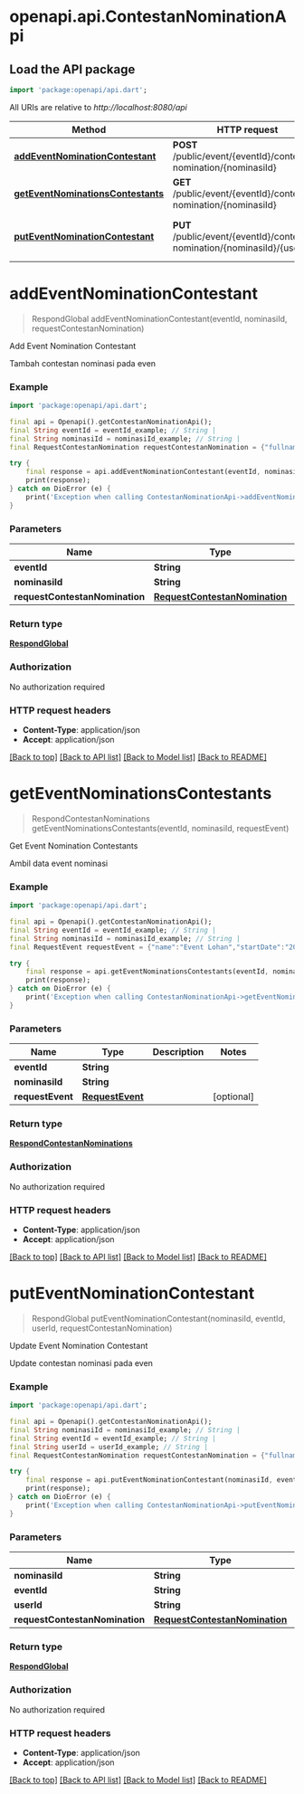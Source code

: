 # openapi.api.ContestanNominationApi

## Load the API package
```dart
import 'package:openapi/api.dart';
```

All URIs are relative to *http://localhost:8080/api*

Method | HTTP request | Description
------------- | ------------- | -------------
[**addEventNominationContestant**](ContestanNominationApi.md#addeventnominationcontestant) | **POST** /public/event/{eventId}/contestan-nomination/{nominasiId} | Add Event Nomination Contestant
[**getEventNominationsContestants**](ContestanNominationApi.md#geteventnominationscontestants) | **GET** /public/event/{eventId}/contestan-nomination/{nominasiId} | Get Event Nomination Contestants
[**putEventNominationContestant**](ContestanNominationApi.md#puteventnominationcontestant) | **PUT** /public/event/{eventId}/contestan-nomination/{nominasiId}/{userId} | Update Event Nomination Contestant


# **addEventNominationContestant**
> RespondGlobal addEventNominationContestant(eventId, nominasiId, requestContestanNomination)

Add Event Nomination Contestant

Tambah contestan nominasi pada even

### Example
```dart
import 'package:openapi/api.dart';

final api = Openapi().getContestanNominationApi();
final String eventId = eventId_example; // String | 
final String nominasiId = nominasiId_example; // String | 
final RequestContestanNomination requestContestanNomination = {"fullname":"Hasan Basri","mobilePhone":"62822135423190","email":"example@gmail.com","city":"Bogor","gender":"JK","placeofBirth":"Bogor","dateofBirth":"sdasdas das","statusContestant":"Individual","photo":"asdsdasd","codeContestant":"sdasd","contestantTeam":"sdasdasdasd"}; // RequestContestanNomination | 

try {
    final response = api.addEventNominationContestant(eventId, nominasiId, requestContestanNomination);
    print(response);
} catch on DioError (e) {
    print('Exception when calling ContestanNominationApi->addEventNominationContestant: $e\n');
}
```

### Parameters

Name | Type | Description  | Notes
------------- | ------------- | ------------- | -------------
 **eventId** | **String**|  | 
 **nominasiId** | **String**|  | 
 **requestContestanNomination** | [**RequestContestanNomination**](RequestContestanNomination.md)|  | [optional] 

### Return type

[**RespondGlobal**](RespondGlobal.md)

### Authorization

No authorization required

### HTTP request headers

 - **Content-Type**: application/json
 - **Accept**: application/json

[[Back to top]](#) [[Back to API list]](../README.md#documentation-for-api-endpoints) [[Back to Model list]](../README.md#documentation-for-models) [[Back to README]](../README.md)

# **getEventNominationsContestants**
> RespondContestanNominations getEventNominationsContestants(eventId, nominasiId, requestEvent)

Get Event Nomination Contestants

Ambil data event nominasi

### Example
```dart
import 'package:openapi/api.dart';

final api = Openapi().getContestanNominationApi();
final String eventId = eventId_example; // String | 
final String nominasiId = nominasiId_example; // String | 
final RequestEvent requestEvent = {"name":"Event Lohan","startDate":"2023-06-23","endDate":"2023-07-26","description":"Kofdgsdfgntes untuk ikan lohan","location":"9fc784c2-c71b-4a72-96d9-cba5a87e3bdf","nominations":[{"name":"Nominasi 1","description":"Nominasi 1","detailNominates":[{"head":10,"body":5,"colour":7,"fantail":8,"face":10,"pearly":5,"marking":3,"overall":2}],"judge":{"id":"108573e1-d446-439c-89ee-2aa1506e03ca"}}],"teams":[{"id":"643b6101-449d-411e-b4e8-ec31ac8ccf98"}],"statusPublish":"ACTIVE","statusEvent":"COMING_SOON"}; // RequestEvent | 

try {
    final response = api.getEventNominationsContestants(eventId, nominasiId, requestEvent);
    print(response);
} catch on DioError (e) {
    print('Exception when calling ContestanNominationApi->getEventNominationsContestants: $e\n');
}
```

### Parameters

Name | Type | Description  | Notes
------------- | ------------- | ------------- | -------------
 **eventId** | **String**|  | 
 **nominasiId** | **String**|  | 
 **requestEvent** | [**RequestEvent**](RequestEvent.md)|  | [optional] 

### Return type

[**RespondContestanNominations**](RespondContestanNominations.md)

### Authorization

No authorization required

### HTTP request headers

 - **Content-Type**: application/json
 - **Accept**: application/json

[[Back to top]](#) [[Back to API list]](../README.md#documentation-for-api-endpoints) [[Back to Model list]](../README.md#documentation-for-models) [[Back to README]](../README.md)

# **putEventNominationContestant**
> RespondGlobal putEventNominationContestant(nominasiId, eventId, userId, requestContestanNomination)

Update Event Nomination Contestant

Update contestan nominasi pada even

### Example
```dart
import 'package:openapi/api.dart';

final api = Openapi().getContestanNominationApi();
final String nominasiId = nominasiId_example; // String | 
final String eventId = eventId_example; // String | 
final String userId = userId_example; // String | 
final RequestContestanNomination requestContestanNomination = {"fullname":"Hasan Basri","mobilePhone":"62822135423190","email":"example@gmail.com","dateofBirth":"sdasdas das","city":"Bogor","gender":"JK","placeofBirth":"Bogor","statusContestant":"Individual","photo":"asdsdasd","codeContestant":"sdasd","contestantTeam":"sdasdasdsad"}; // RequestContestanNomination | 

try {
    final response = api.putEventNominationContestant(nominasiId, eventId, userId, requestContestanNomination);
    print(response);
} catch on DioError (e) {
    print('Exception when calling ContestanNominationApi->putEventNominationContestant: $e\n');
}
```

### Parameters

Name | Type | Description  | Notes
------------- | ------------- | ------------- | -------------
 **nominasiId** | **String**|  | 
 **eventId** | **String**|  | 
 **userId** | **String**|  | 
 **requestContestanNomination** | [**RequestContestanNomination**](RequestContestanNomination.md)|  | [optional] 

### Return type

[**RespondGlobal**](RespondGlobal.md)

### Authorization

No authorization required

### HTTP request headers

 - **Content-Type**: application/json
 - **Accept**: application/json

[[Back to top]](#) [[Back to API list]](../README.md#documentation-for-api-endpoints) [[Back to Model list]](../README.md#documentation-for-models) [[Back to README]](../README.md)

